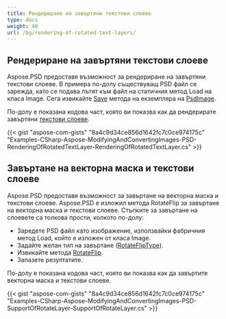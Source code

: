 ```yaml
---
title: Рендериране на завъртяни текстови слоеве
type: docs
weight: 40
url: /bg/rendering-of-rotated-text-layers/
---
```


## **Рендериране на завъртяни текстови слоеве**
Aspose.PSD предоставя възможност за рендериране на завъртяни текстови слоеве. В примера по-долу съществуващ PSD файл се зарежда, като се подава пътят към файл на статичния метод Load на класа Image. Сега извикайте [Save](https://reference.aspose.com/psd/net/aspose.psd/image/methods/save/index) метода на екземпляра на [PsdImage](https://reference.aspose.com/psd/net/aspose.psd/fileformats/psd/psdimage).

По-долу е показана кодова част, която ви показва как да рендерирате завъртяни [текстови слоеве](https://reference.aspose.com/psd/net/aspose.psd/fileformats/psd/layers/textlayer).

{{< gist "aspose-com-gists" "8a4c9d34ce856d1642fc7c0ce974175c" "Examples-CSharp-Aspose-ModifyingAndConvertingImages-PSD-RenderingOfRotatedTextLayer-RenderingOfRotatedTextLayer.cs" >}}
## **Завъртане на векторна маска и текстови слоеве**
Aspose.PSD предоставя възможност за завъртане на векторна маска и текстови слоеве. Aspose.PSD е изложил метода RotateFlip за завъртане на векторна маска и текстови слоеве. Стъпките за завъртане на слоевете са толкова прости, колкото по-долу:

- Заредете PSD файл като изображение, използвайки фабричния метод Load, който е изложен от класа Image.
- Задайте желан тип на завъртане ([RotateFlipType](https://reference.aspose.com/psd/net/aspose.psd/rotatefliptype)).
- Извикайте метода [RotateFlip](https://reference.aspose.com/psd/net/aspose.psd/image/methods/rotateflip).
- Запазете резултатите.

По-долу е показана кодова част, която ви показва как да завъртите векторна маска и текстови слоеве.

{{< gist "aspose-com-gists" "8a4c9d34ce856d1642fc7c0ce974175c" "Examples-CSharp-Aspose-ModifyingAndConvertingImages-PSD-SupportOfRotateLayer-SupportOfRotateLayer.cs" >}}
